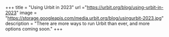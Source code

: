 +++
title = "Using Urbit in 2023"
url ="https://urbit.org/blog/using-urbit-in-2023"
image = "https://storage.googleapis.com/media.urbit.org/blog/usingurbit-2023.jpg"
description = "There are more ways to run Urbit than ever, and more options coming soon."
+++
